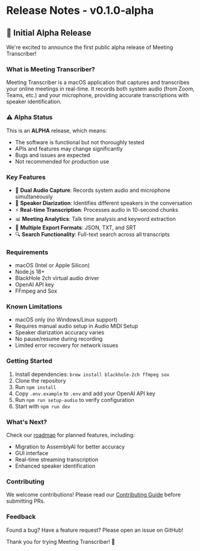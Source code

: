 # Release Notes - v0.1.0-alpha

## 🎉 Initial Alpha Release

We're excited to announce the first public alpha release of Meeting Transcriber!

### What is Meeting Transcriber?

Meeting Transcriber is a macOS application that captures and transcribes your online meetings in real-time. It records both system audio (from Zoom, Teams, etc.) and your microphone, providing accurate transcriptions with speaker identification.

### ⚠️ Alpha Status

This is an **ALPHA** release, which means:
- The software is functional but not thoroughly tested
- APIs and features may change significantly
- Bugs and issues are expected
- Not recommended for production use

### Key Features

- 🎤 **Dual Audio Capture**: Records system audio and microphone simultaneously
- 👥 **Speaker Diarization**: Identifies different speakers in the conversation
- ⚡ **Real-time Transcription**: Processes audio in 10-second chunks
- 📊 **Meeting Analytics**: Talk time analysis and keyword extraction
- 💾 **Multiple Export Formats**: JSON, TXT, and SRT
- 🔍 **Search Functionality**: Full-text search across all transcripts

### Requirements

- macOS (Intel or Apple Silicon)
- Node.js 18+
- BlackHole 2ch virtual audio driver
- OpenAI API key
- FFmpeg and Sox

### Known Limitations

- macOS only (no Windows/Linux support)
- Requires manual audio setup in Audio MIDI Setup
- Speaker diarization accuracy varies
- No pause/resume during recording
- Limited error recovery for network issues

### Getting Started

1. Install dependencies: `brew install blackhole-2ch ffmpeg sox`
2. Clone the repository
3. Run `npm install`
4. Copy `.env.example` to `.env` and add your OpenAI API key
5. Run `npm run setup-audio` to verify configuration
6. Start with `npm run dev`

### What's Next?

Check our [roadmap](IMPROVEMENT_RECOMMENDATIONS.md) for planned features, including:
- Migration to AssemblyAI for better accuracy
- GUI interface
- Real-time streaming transcription
- Enhanced speaker identification

### Contributing

We welcome contributions! Please read our [Contributing Guide](CONTRIBUTING.md) before submitting PRs.

### Feedback

Found a bug? Have a feature request? Please open an issue on GitHub!

Thank you for trying Meeting Transcriber! 🚀